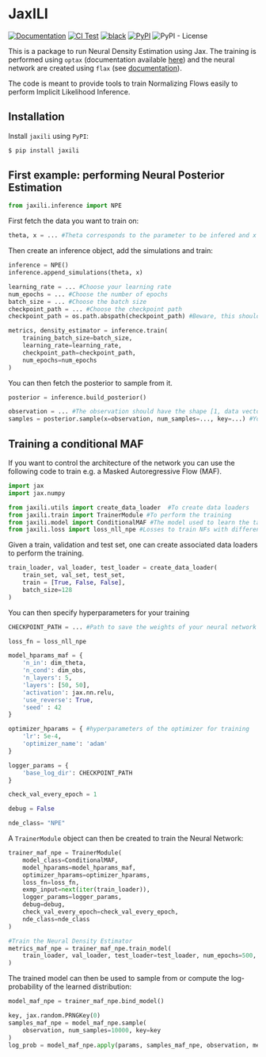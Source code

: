 # JaxILI

[![Documentation](https://readthedocs.org/projects/jaxili/badge/?version=stable)](https://jaxili.readthedocs.io/en/stable)
[![CI Test](https://github.com/sachaguer/jaxili/actions/workflows/ci.yml/badge.svg)]()
[![black](https://img.shields.io/badge/code%20style-black-000000.svg)](https://github.com/psf/black) 
[![PyPI](https://img.shields.io/pypi/v/jaxili)](https://pypi.org/project/jaxili/) 
![PyPI - License](https://img.shields.io/pypi/l/jaxili)

This is a package to run Neural Density Estimation using Jax. The training is performed using `optax` (documentation available [here](https://optax.readthedocs.io/en/latest/)) and the neural network are created using `flax` (see [documentation](https://flax.readthedocs.io/en/latest/)).

The code is meant to provide tools to train Normalizing Flows easily to perform Implicit Likelihood Inference.

## Installation

Install `jaxili` using `PyPI`:

```bash
$ pip install jaxili
```

## First example: performing Neural Posterior Estimation

```python
from jaxili.inference import NPE
```

First fetch the data you want to train on:

```python
theta, x = ... #Theta corresponds to the parameter to be infered and x to the simulator output given theta.
```

Then create an inference object, add the simulations and train:

```python
inference = NPE()
inference.append_simulations(theta, x)

learning_rate = ... #Choose your learning rate
num_epochs = ... #Choose the number of epochs
batch_size = ... #Choose the batch size
checkpoint_path = ... #Choose the checkpoint path
checkpoint_path = os.path.abspath(checkpoint_path) #Beware, this should be an absolute path.

metrics, density_estimator = inference.train(
    training_batch_size=batch_size,
    learning_rate=learning_rate,
    checkpoint_path=checkpoint_path,
    num_epochs=num_epochs
)
```

You can then fetch the posterior to sample from it.

```python
posterior = inference.build_posterior()

observation = ... #The observation should have the shape [1, data vector size].
samples = posterior.sample(x=observation, num_samples=..., key=...) #You have to give a PRNGKey and specify the number of samples.
```


## Training a conditional MAF

If you want to control the architecture of the network you can use the following code to train e.g. a Masked Autoregressive Flow (MAF).

```python
import jax
import jax.numpy

from jaxili.utils import create_data_loader  #To create data loaders
from jaxili.train import TrainerModule #To perform the training
from jaxili.model import ConditionalMAF #The model used to learn the target distribution
from jaxili.loss import loss_nll_npe #Losses to train NFs with different configurations are provided
```

Given a train, validation and test set, one can create associated data loaders to perform the training.

```python
train_loader, val_loader, test_loader = create_data_loader(
    train_set, val_set, test_set,
    train = [True, False, False],
    batch_size=128
)
```

You can then specify hyperparameters for your training

```python
CHECKPOINT_PATH = ... #Path to save the weights of your neural network

loss_fn = loss_nll_npe

model_hparams_maf = {
    'n_in': dim_theta,
    'n_cond': dim_obs,
    'n_layers': 5,
    'layers': [50, 50],
    'activation': jax.nn.relu,
    'use_reverse': True,
    'seed' : 42
}

optimizer_hparams = { #hyperparameters of the optimizer for training
    'lr': 5e-4,
    'optimizer_name': 'adam'
}

logger_params = {
    'base_log_dir': CHECKPOINT_PATH
}

check_val_every_epoch = 1

debug = False

nde_class= "NPE"
```

A `TrainerModule` object can then be created to train the Neural Network:

```python
trainer_maf_npe = TrainerModule(
    model_class=ConditionalMAF,
    model_hparams=model_hparams_maf,
    optimizer_hparams=optimizer_hparams,
    loss_fn=loss_fn,
    exmp_input=next(iter(train_loader)),
    logger_params=logger_params,
    debug=debug,
    check_val_every_epoch=check_val_every_epoch,
    nde_class=nde_class    
)

#Train the Neural Density Estimator
metrics_maf_npe = trainer_maf_npe.train_model(
    train_loader, val_loader, test_loader=test_loader, num_epochs=500, patience=20
)
```
The trained model can then be used to sample from or compute the log-probability of the learned distribution:

```python
model_maf_npe = trainer_maf_npe.bind_model()

key, jax.random.PRNGKey(0)
samples_maf_npe = model_maf_npe.sample(
    observation, num_samples=10000, key=key
)
log_prob = model_maf_npe.apply(params, samples_maf_npe, observation, method="log_prob")
```
